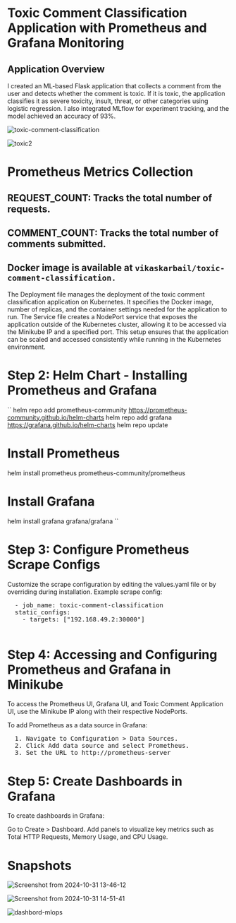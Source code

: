 # Toxic Comment Classification Application with Prometheus and Grafana Monitoring
## Application Overview
I created an ML-based Flask application that collects a comment from the user and detects whether the comment is toxic. If it is toxic, the application classifies it as severe toxicity, insult, threat, or other categories using logistic regression. I also integrated MLflow for experiment tracking, and the model achieved an accuracy of 93%.

![toxic-comment-classification](https://github.com/user-attachments/assets/77d1967f-dbf6-4162-b6b5-340c19210354)

![toxic2](https://github.com/user-attachments/assets/ba97a0ba-09e8-4bf5-970a-6e3cde45d052)


# Prometheus Metrics Collection
## REQUEST_COUNT: Tracks the total number of requests.
## COMMENT_COUNT: Tracks the total number of comments submitted.


## Docker image is available at ``vikaskarbail/toxic-comment-classification.``

The Deployment file manages the deployment of the toxic comment classification application on Kubernetes. It specifies the Docker image, number of replicas, and the container settings needed for the application to run. The Service file creates a NodePort service that exposes the application outside of the Kubernetes cluster, allowing it to be accessed via the Minikube IP and a specified port. This setup ensures that the application can be scaled and accessed consistently while running in the Kubernetes environment.

# Step 2: Helm Chart - Installing Prometheus and Grafana
``
helm repo add prometheus-community https://prometheus-community.github.io/helm-charts
helm repo add grafana https://grafana.github.io/helm-charts
helm repo update

# Install Prometheus
helm install prometheus prometheus-community/prometheus

# Install Grafana
helm install grafana grafana/grafana
``

# Step 3: Configure Prometheus Scrape Configs
Customize the scrape configuration by editing the values.yaml file or by overriding during installation. Example scrape config:

<pre>
  - job_name: toxic-comment-classification
  static_configs:
    - targets: ["192.168.49.2:30000"]

</pre>

# Step 4: Accessing and Configuring Prometheus and Grafana in Minikube
To access the Prometheus UI, Grafana UI, and Toxic Comment Application UI, use the Minikube IP along with their respective NodePorts.

To add Prometheus as a data source in Grafana:
<pre>
  1. Navigate to Configuration > Data Sources.
  2. Click Add data source and select Prometheus.
  3. Set the URL to http://prometheus-server
</pre>


# Step 5: Create Dashboards in Grafana
To create dashboards in Grafana:

Go to Create > Dashboard.
Add panels to visualize key metrics such as Total HTTP Requests, Memory Usage, and CPU Usage.

# Snapshots
![Screenshot from 2024-10-31 13-46-12](https://github.com/user-attachments/assets/6d8b7aea-ce29-4d91-8c87-f0ae0ed1c802)

![Screenshot from 2024-10-31 14-51-41](https://github.com/user-attachments/assets/8f53bad9-cac0-4b9d-9f7d-306d22c54788)

![dashbord-mlops](https://github.com/user-attachments/assets/53160781-b6b7-4679-863e-52177af4c08a)

